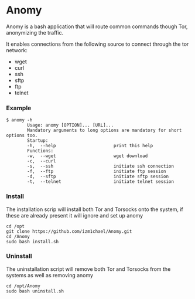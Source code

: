 
# Anomy
Anomy is a bash application that will route common commands though Tor, anonymizing the traffic. 

It enables connections from the following source to connect through the tor network:

 *  wget  
 *  curl
 *  ssh  
 *  sftp  
 *  ftp  
 *  telnet   
 
  
### Example
    $ anomy -h
            Usage: anomy [OPTION]... [URL]...
            Mandatory arguments to long options are mandatory for short options too.
            Startup:
            -h,  --help                      print this help
            Functions:
            -w,  --wget                      wget download
            -c,  --curl
            -s,  --ssh                       initiate ssh connection
            -f,  --ftp                       initiate ftp session
            -d,  --sftp                      initiate sftp session
            -t,  --telnet                    initiate telnet session

### Install
The installation scrip will install both Tor and Torsocks onto the system, if these are already present it will ignore and set up anomy

    cd /opt
    git clone https://github.com/izm1chael/Anomy.git
    cd /Anomy
    sudo bash install.sh  

### Uninstall
The uninstallation script will remove both Tor and Torsocks from the systems as well as removing anomy

    cd /opt/Anomy
    sudo bash uninstall.sh
